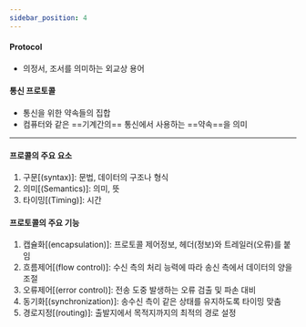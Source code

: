 ```yaml
---
sidebar_position: 4
---
```


#### Protocol

- 의정서, 조서를 의미하는 외교상 용어

#### 통신 프로토콜

- 통신을 위한 약속들의 집합
- 컴퓨터와 같은 ==기계간의== 통신에서 사용하는 ==약속==을 의미

---

#### 프로콜의 주요 요소

1.  구문[(syntax)]: 문법, 데이터의 구조나 형식
2.  의미[(Semantics)]: 의미, 뜻
3.  타이밍[(Timing)]: 시간

#### 프로토콜의 주요 기능

1.  캡슐화[(encapsulation)]: 프로토콜 제어정보, 헤더(정보)와 트레일러(오류)를 붙임
2.  흐름제어[(flow control)]: 수신 측의 처리 능력에 따라 송신 측에서 데이터의 양을 조절
3.  오류제어[(error control)]: 전송 도중 발생하는 오류 검출 및 파손 대비
4.  동기화[(synchronization)]: 송수신 측이 같은 상태를 유지하도록 타이밍 맞춤
5.  경로지정[(routing)]: 출발지에서 목적지까지의 최적의 경로 설정
